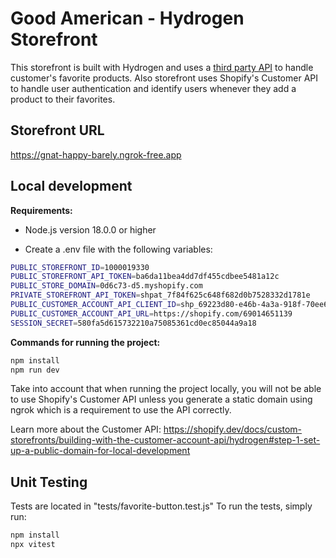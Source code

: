 # Good American - Hydrogen Storefront

This storefront is built with Hydrogen and uses a [third party API](https://github.com/jvegalo/good-american-backend) to handle customer's favorite products. Also storefront uses Shopify's Customer API to handle user authentication and identify users whenever they add a product to their favorites.


## Storefront URL

https://gnat-happy-barely.ngrok-free.app


## Local development

**Requirements:**

- Node.js version 18.0.0 or higher

- Create a .env file with the following variables:

```bash
PUBLIC_STOREFRONT_ID=1000019330
PUBLIC_STOREFRONT_API_TOKEN=ba6da11bea4dd7df455cdbee5481a12c
PUBLIC_STORE_DOMAIN=0d6c73-d5.myshopify.com
PRIVATE_STOREFRONT_API_TOKEN=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
PUBLIC_CUSTOMER_ACCOUNT_API_CLIENT_ID=shp_69223d80-e46b-4a3a-918f-70ee6d04eaa2
PUBLIC_CUSTOMER_ACCOUNT_API_URL=https://shopify.com/69014651139
SESSION_SECRET=580fa5d615732210a75085361cd0ec85044a9a18
```

**Commands for running the project:**

```bash
npm install
npm run dev
```
Take into account that when running the project locally, you will not be able to use Shopify's Customer API unless you generate a static domain using ngrok which is a requirement to use the API correctly.

Learn more about the Customer API: <https://shopify.dev/docs/custom-storefronts/building-with-the-customer-account-api/hydrogen#step-1-set-up-a-public-domain-for-local-development>

## Unit Testing

Tests are located in "tests/favorite-button.test.js"
To run the tests, simply run:

```bash
npm install
npx vitest
```
